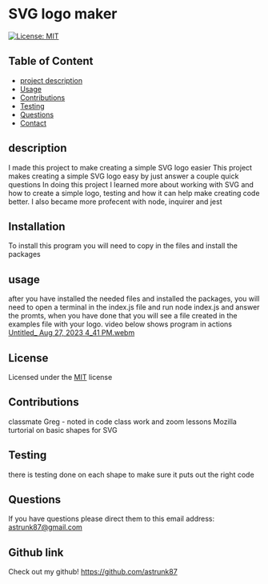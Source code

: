 

# SVG logo maker
[![License: MIT](https://img.shields.io/badge/License-MIT-yellow.svg)](https://opensource.org/licenses/MIT)

## Table of Content 
* [project description](#Description)
* [Usage](#Usage)
* [Contributions](#Contributions)
* [Testing](#Testing)
* [Questions](#Questions)
* [Contact](#Contact)


## description
 I made this project to make creating a simple SVG logo easier
 This project makes creating a simple SVG logo easy by just answer a couple quick questions
 In doing this project I learned more about working with SVG and how to create a simple logo, testing and how it can help make creating code better. I also became more profecent with node, inquirer and jest

## Installation
  To install this program you will need to copy in the files and install the packages

## usage
  after you have installed the needed files and installed the packages, you will need to open a terminal in the index.js file and run node index.js and answer the promts, when you have done that you will see a file created in the examples file with your logo.
  video below shows program in actions
  [Untitled_ Aug 27, 2023 4_41 PM.webm](https://github.com/astrunk87/SVGLogoMaker/assets/134554632/68110db5-7089-490f-8bb6-37bb39dbe686)
  

  

## License
  Licensed under the [MIT](https://choosealicense.com/licenses/mit/) license 

## Contributions 
  classmate Greg - noted in code
  class work and zoom lessons
  Mozilla turtorial on basic shapes for SVG

## Testing 
  there is testing done on each shape to make sure it puts out the right code

## Questions
  If you have questions please direct them to this email address:
  astrunk87@gmail.com
  
## Github link
  Check out my github!
  https://github.com/astrunk87  
  

